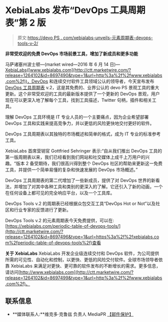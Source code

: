 # XebiaLabs 发布“DevOps 工具周期表”第 2 版

> 原文:[https://devo PS . com/xebialabs-unveils-元素周期表-devops-tools-v-2/](https://devops.com/xebialabs-unveils-periodic-table-devops-tools-v-2/)

**非常受欢迎的免费 DevOps 市场前景工具，增加了新成员和更多功能**

马萨诸塞州波士顿—(market wired—2016 年 6 月 14 日)—[XebiaLabs](http://ctt.marketwire.com/?release=1264102&id=8697487&type=1&url=http%3a%2f%2fwww.xebialabs.com%2f)([www.xebialabs.com](http://ctt.marketwire.com/?release=1264102&id=8697490&type=1&url=http%3a%2f%2fwww.xebialabs.com%2f))，DevOps 和连续交付软件工具领域公认的领导者，今天宣布发布[DevOps 工具周期表](http://ctt.marketwire.com/?release=1264102&id=8697493&type=1&url=https%3a%2f%2fxebialabs.com%2fperiodic-table-of-devops-tools%2f) v.2，这是其免费的、业界公认的 devo PS 景观工具的重大更新。这个非常受欢迎的工具的最新版本提供了一个更新的 DevOps 景观，用户现在可以更深入地了解每个工具，找到工具描述，Twitter 句柄，插件和相关工具。

理解 DevOps 工具环境是 IT 专业人员的一个主要痛点，因为企业希望部署 DevOps 工具和实践来提高竞争力，并以更低的风险更快地交付更好的软件。

DevOps 工具周期表以其独特的市场概述和简单的格式，成为 IT 专业的标准参考工具。

XebiaLabs 首席营销官 Gottfried Sehringer 表示:“自从我们推出 DevOps 工具的第一版周期表以来，我们已经看到我们网站和社交媒体上成千上万用户的兴趣。“版本 2 备受期待，我们很高兴得到整个 DevOps 社区的帮助来更新这一免费工具，并提供一个简单易懂的复杂和快速发展的 DevOps 市场概述。”

DevOps 工具周期表的第二代增加了一些新成员，提供了对 DevOps 世界的新看法，并增加了对其中各种工具和类别的更深入的了解。它还引入了新的动画，一个在任何设备上都可见的完全响应平台，以及一个工具库。

DevOps Tools v.2 的周期表已经根据众包交互工具“DevOps Hot or Not”以及社区和行业专家的反馈进行了更新。

DevOps Tools v.2 的元素周期表今天免费提供，可以在:[https://xebialabs.com/periodic-table-of-devops-tools/](http://ctt.marketwire.com/?release=1264102&id=8697496&type=1&url=https%3a%2f%2fxebialabs.com%2fperiodic-table-of-devops-tools%2f)查看

**关于 XebiaLabs** XebiaLabs 开发企业级连续交付和 DevOps 软件，为公司提供所需的可见性、自动化和控制，以更快、更低的风险交付软件。全球市场领导者依靠 XebiaLabs 来满足对更快、更可靠的软件发布的不断增长的需求。更多信息，请访问[http://www.xebialabs.com](http://ctt.marketwire.com/?release=1264102&id=8697499&type=1&url=http%3a%2f%2fwww.xebialabs.com%2f)。

## 联系信息

*   **媒体联系人:**维克多·克鲁兹
    负责人
    MediaPR
    [【邮件保护】](/cdn-cgi/l/email-protection#a3d5c0d1d6d9e3cec6c7cac2d3d18dcdc6d7)